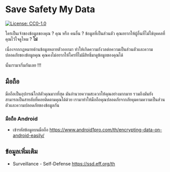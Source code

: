# Save Safety My Data

[![License: CC0-1.0](https://img.shields.io/badge/License-CC0%201.0-lightgrey.svg)](http://creativecommons.org/publicdomain/zero/1.0/)

ใครเป็นเจ้าของข้อมูลของคุณ ? คุณ หรือ คนอื่น ? ข้อมูลที่เป็นส่วนตัว คุณอยากให้ผู้อื่นที่ไม่ใช่บุคคลที่คุณไว้ใจดูไหม ? **ไม่**

เนื่องจากกฎหมายด้านข้อมูลหลายตัวออกมา ทำให้เกิดความกังวลต่อความเป็นส่วนตัวและความปลอดภัยของข้อมูลคุณ คุณคงไม่อยากให้ใครที่ไม่มีสิทธิ์มาดูข้อมูลของคุณได้

นั้นเรามาเริ่มกันเลย !!!

## มือถือ

มือถือเป็นอุปกรณ์ใกล้ตัวคุณมากที่สุด มันอำนวยความสะดวกให้คุณอย่างมากมาย รวมถึงมันยังสามารถเป็นสายลับที่คอยติดตามคุณได้ด้วย เรามาทำให้มือถือคุณปลอดภัยจากภัยคุมคามความเป็นส่วนตัวและความปลอดภัยของข้อมูลกัน

### มือถือ Android

- เข้ารหัสข้อมูลบนมือถือ https://www.android1pro.com/th/encrypting-data-on-android-easily/

## ข้อมูลเพิ่มเติม

- Surveillance - Self-Defense  https://ssd.eff.org/th

